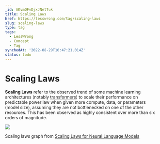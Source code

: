 ```yaml
---
_id: AKvmQFvDjxJNetTuk
title: Scaling Laws
href: https://lesswrong.com/tag/scaling-laws
slug: scaling-laws
type: tag
tags:
  - LessWrong
  - Concept
  - Tag
synchedAt: '2022-08-29T10:47:21.014Z'
status: todo
---
```


# Scaling Laws

**Scaling Laws** refer to the observed trend of some machine learning architectures (notably [transformers](https://en.wikipedia.org/wiki/Transformer_(machine_learning_model))) to scale their performance on predictable power law when given more compute, data, or parameters (model size), assuming they are not bottlenecked on one of the other resources. This has been observed as highly consistent over more than six orders of magnitude.

![](https://i.imgur.com/7lhHT8n.png)

Scaling laws graph from [Scaling Laws for Neural Language Models](https://arxiv.org/pdf/2001.08361.pdf)
